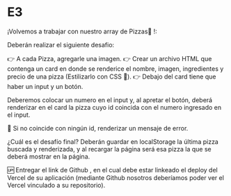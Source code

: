 # E3
¡Volvemos a trabajar con nuestro array de Pizzas🍕 !:

Deberán realizar el siguiente desafio: 

👉 A cada Pizza, agregarle una imagen. 
👉 Crear un archivo HTML que contenga un card en donde se renderice el nombre, imagen, ingredientes y precio de una pizza (Estilizarlo con CSS 🎨). 
👉 Debajo del card tiene que haber un input y un botón. 

Deberemos colocar un numero en el input y, al apretar el botón, deberá renderizar en el card la pizza cuyo id coincida con el numero ingresado en el input.

🚨 Si no coincide con ningún id, renderizar un mensaje de error.

¿Cuál es el desafío final?
Deberán guardar en localStorage la última pizza buscada y renderizada, y al recargar la página será esa pizza la que se deberá mostrar en la página.


🆙 Entregar el link de Github , en el cual debe estar linkeado el deploy del Vercel de su aplicación (mediante Github nosotros deberíamos poder ver el Vercel vinculado a su repositorio). 
